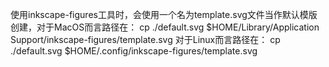 使用inkscape-figures工具时，会使用一个名为template.svg文件当作默认模版创建，对于MacOS而言路径在：
cp ./default.svg $HOME/Library/Application Support/inkscape-figures/template.svg
对于Linux而言路径在：
cp ./default.svg $HOME/.config/inkscape-figures/template.svg

